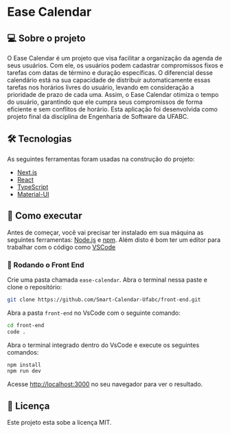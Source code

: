 # Ease Calendar

## 💻 Sobre o projeto

O Ease Calendar é um projeto que visa facilitar a organização da agenda de seus usuários. Com ele, os usuários podem cadastrar compromissos fixos e tarefas com datas de término e duração específicas. O diferencial desse calendário está na sua capacidade de distribuir automaticamente essas tarefas nos horários livres do usuário, levando em consideração a prioridade de prazo de cada uma. Assim, o Ease Calendar otimiza o tempo do usuário, garantindo que ele cumpra seus compromissos de forma eficiente e sem conflitos de horário. Esta aplicação foi desenvolvida como projeto final da disciplina de Engenharia de Software da UFABC.

## 🛠 Tecnologias

As seguintes ferramentas foram usadas na construção do projeto:

- [Next.js](https://nextjs.org/)
- [React](https://pt-br.reactjs.org/)
- [TypeScript](https://www.typescriptlang.org/)
- [Material-UI](https://material-ui.com/pt/)

## 🚀 Como executar

Antes de começar, você vai precisar ter instalado em sua máquina as seguintes ferramentas: [Node.js](https://nodejs.org/en/) e [npm](https://www.npmjs.com/). Além disto é bom ter um editor para trabalhar com o código como [VSCode](https://code.visualstudio.com/)

### 🎲 Rodando o Front End

Crie uma pasta chamada `ease-calendar`. Abra o terminal nessa paste e clone o repositório:

```bash
git clone https://github.com/Smart-Calendar-Ufabc/front-end.git
```

Abra a pasta `front-end` no VsCode com o seguinte comando:

```bash
cd front-end
code .
```

Abra o terminal integrado dentro do VsCode e execute os seguintes comandos:

```bash
npm install
npm run dev
```

Acesse [http://localhost:3000](http://localhost:3000) no seu navegador para ver o resultado.

## 📝 Licença

Este projeto esta sobe a licença MIT.
